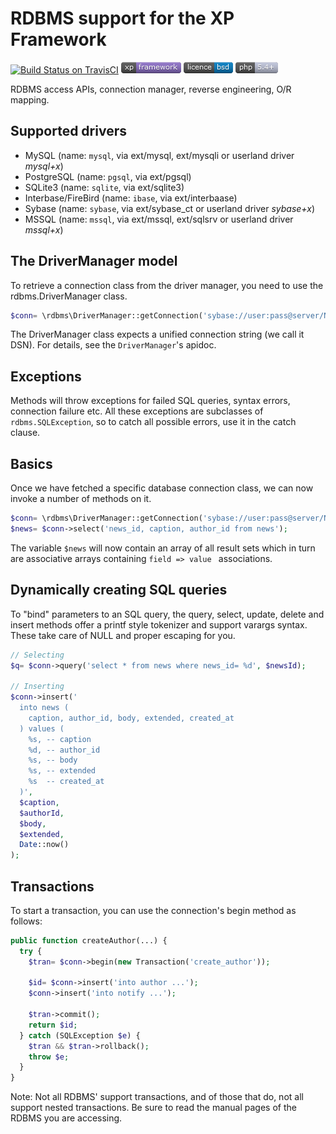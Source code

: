 RDBMS support for the XP Framework
========================================================================

[![Build Status on TravisCI](https://secure.travis-ci.org/xp-framework/rdbms.svg)](http://travis-ci.org/xp-framework/rdbms)
[![XP Framework Mdodule](https://raw.githubusercontent.com/xp-framework/web/master/static/xp-framework-badge.png)](https://github.com/xp-framework/core)
[![BSD Licence](https://raw.githubusercontent.com/xp-framework/web/master/static/licence-bsd.png)](https://github.com/xp-framework/core/blob/master/LICENCE.md)
[![Required PHP 5.4+](https://raw.githubusercontent.com/xp-framework/web/master/static/php-5_4plus.png)](http://php.net/)

RDBMS access APIs, connection manager, reverse engineering, O/R mapping.

Supported drivers
-----------------

* MySQL (name: `mysql`, via ext/mysql, ext/mysqli or userland driver *mysql+x*)
* PostgreSQL (name: `pgsql`, via ext/pgsql)
* SQLite3 (name: `sqlite`, via ext/sqlite3)
* Interbase/FireBird (name: `ibase`, via ext/interbaase)
* Sybase (name: `sybase`, via ext/sybase_ct or userland driver *sybase+x*)
* MSSQL (name: `mssql`, via ext/mssql, ext/sqlsrv or userland driver *mssql+x*)

The DriverManager model
-----------------------
To retrieve a connection class from the driver manager, you need to use 
the rdbms.DriverManager class. 

```php
$conn= \rdbms\DriverManager::getConnection('sybase://user:pass@server/NICOTINE');
```

The DriverManager class expects a unified connection string (we call it DSN).
For details, see the `DriverManager`'s apidoc.

Exceptions
----------
Methods will throw exceptions for failed SQL queries, syntax errors, connection
failure etc. All these exceptions are subclasses of `rdbms.SQLException`, so to
catch all possible errors, use it in the catch clause.

Basics
------
Once we have fetched a specific database connection class, we can now 
invoke a number of methods on it. 

```php
$conn= \rdbms\DriverManager::getConnection('sybase://user:pass@server/NICOTINE?autoconnect=1');
$news= $conn->select('news_id, caption, author_id from news');
```

The variable `$news` will now contain an array of all result sets
which in turn are associative arrays containing `field => value `
associations.

Dynamically creating SQL queries 
--------------------------------
To "bind" parameters to an SQL query, the query, select, update, delete 
and insert methods offer a printf style tokenizer and support varargs 
syntax. These take care of NULL and proper escaping for you. 

```php
// Selecting
$q= $conn->query('select * from news where news_id= %d', $newsId);

// Inserting
$conn->insert('
  into news (
    caption, author_id, body, extended, created_at
  ) values (
    %s, -- caption
    %d, -- author_id
    %s, -- body
    %s, -- extended
    %s  -- created_at
  )',
  $caption,
  $authorId,
  $body,
  $extended,
  Date::now()
);
```

Transactions
------------
To start a transaction, you can use the connection's begin method as 
follows: 

```php
public function createAuthor(...) {
  try {
    $tran= $conn->begin(new Transaction('create_author'));

    $id= $conn->insert('into author ...');
    $conn->insert('into notify ...');

    $tran->commit();
    return $id;
  } catch (SQLException $e) {
    $tran && $tran->rollback();
    throw $e;
  }
}
```

Note: Not all RDBMS' support transactions, and of those that do, not all 
support nested transactions. Be sure to read the manual pages of the RDBMS 
you are accessing. 
